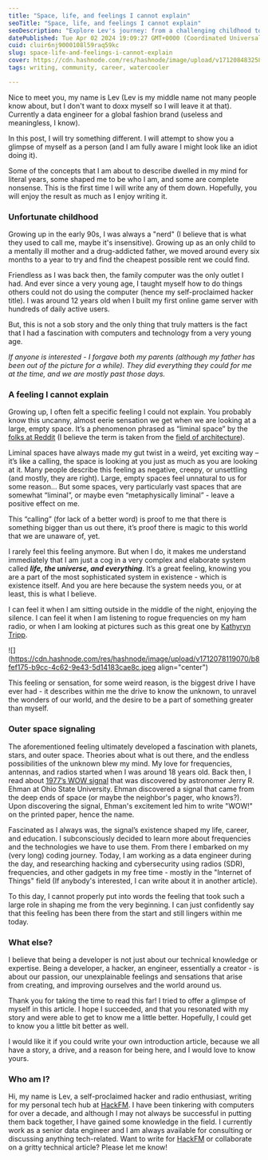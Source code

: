 ```yaml
---
title: "Space, life, and feelings I cannot explain"
seoTitle: "Space, life, and feelings I cannot explain"
seoDescription: "Explore Lev's journey: from a challenging childhood to a data engineer with a deep connection to liminal spaces and the mysteries of the universe"
datePublished: Tue Apr 02 2024 19:09:27 GMT+0000 (Coordinated Universal Time)
cuid: cluir6nj9000108l59raq59kc
slug: space-life-and-feelings-i-cannot-explain
cover: https://cdn.hashnode.com/res/hashnode/image/upload/v1712084832587/2769b804-2abc-42e4-a510-94525f771a9e.jpeg
tags: writing, community, career, watercooler

---
```


Nice to meet you, my name is Lev (Lev is my middle name not many people know about, but I don't want to doxx myself so I will leave it at that). Currently a data engineer for a global fashion brand (useless and meaningless, I know).

In this post, I will try something different. I will attempt to show you a glimpse of myself as a person (and I am fully aware I might look like an idiot doing it).

Some of the concepts that I am about to describe dwelled in my mind for literal years, some shaped me to be who I am, and some are complete nonsense. This is the first time I will write any of them down. Hopefully, you will enjoy the result as much as I enjoy writing it.

### Unfortunate childhood

Growing up in the early 90s, I was always a "nerd" (I believe that is what they used to call me, maybe it's insensitive). Growing up as an only child to a mentally ill mother and a drug-addicted father, we moved around every six months to a year to try and find the cheapest possible rent we could find.

Friendless as I was back then, the family computer was the only outlet I had. And ever since a very young age, I taught myself how to do things others could not do using the computer (hence my self-proclaimed hacker title). I was around 12 years old when I built my first online game server with hundreds of daily active users.

But, this is not a sob story and the only thing that truly matters is the fact that I had a fascination with computers and technology from a very young age.

*If anyone is interested - I forgave both my parents (although my father has been out of the picture for a while). They did everything they could for me at the time, and we are mostly past those days.*

### A feeling I cannot explain

Growing up, I often felt a specific feeling I could not explain. You probably know this uncanny, almost eerie sensation we get when we are looking at a large, empty space. It’s a phenomenon phrased as “liminal space” by the [folks at Reddit](https://www.reddit.com/r/LiminalSpace/) (I believe the term is taken from the [field of architecture](https://en.wikipedia.org/wiki/Liminal_space_(aesthetic))).

Liminal spaces have always made my gut twist in a weird, yet exciting way – it’s like a calling, the space is looking at you just as much as you are looking at it. Many people describe this feeling as negative, creepy, or unsettling (and mostly, they are right). Large, empty spaces feel unnatural to us for some reason... But some spaces, very particularly vast spaces that are somewhat “liminal”, or maybe even “metaphysically liminal” - leave a positive effect on me.

This “calling” (for lack of a better word) is proof to me that there is something bigger than us out there, it’s proof there is magic to this world that we are unaware of, yet.

I rarely feel this feeling anymore. But when I do, it makes me understand immediately that I am just a cog in a very complex and elaborate system called ***life, the universe, and everything***. It’s a great feeling, knowing you are a part of the most sophisticated system in existence - which is existence itself. And you are here because the system needs you, or at least, this is what I believe.

I can feel it when I am sitting outside in the middle of the night, enjoying the silence. I can feel it when I am listening to rogue frequencies on my ham radio, or when I am looking at pictures such as this great one by [Kathyryn Tripp](https://unsplash.com/@kathyryn_tripp).

![](https://cdn.hashnode.com/res/hashnode/image/upload/v1712078119070/b8fef175-b9cc-4c62-9e43-5d14183cae8c.jpeg align="center")

This feeling or sensation, for some weird reason, is the biggest drive I have ever had - it describes within me the drive to know the unknown, to unravel the wonders of our world, and the desire to be a part of something greater than myself.

### Outer space signaling

The aforementioned feeling ultimately developed a fascination with planets, stars, and outer space. Theories about what is out there, and the endless possibilities of the unknown blew my mind. My love for frequencies, antennas, and radios started when I was around 18 years old. Back then, I read about [1977’s WOW signal](https://en.wikipedia.org/wiki/Wow!_signal) that was discovered by astronomer Jerry R. Ehman at Ohio State University. Ehman discovered a signal that came from the deep ends of space (or maybe the neighbor's pager, who knows?). Upon discovering the signal, Ehman's excitement led him to write "WOW!" on the printed paper, hence the name.

Fascinated as I always was, the signal’s existence shaped my life, career, and education. I subconsciously decided to learn more about frequencies and the technologies we have to use them. From there I embarked on my (very long) coding journey. Today, I am working as a data engineer during the day, and researching hacking and cybersecurity using radios (SDR), frequencies, and other gadgets in my free time - mostly in the "Internet of Things" field (If anybody's interested, I can write about it in another article).

To this day, I cannot properly put into words the feeling that took such a large role in shaping me from the very beginning. I can just confidently say that this feeling has been there from the start and still lingers within me today.

### What else?

I believe that being a developer is not just about our technical knowledge or expertise. Being a developer, a hacker, an engineer, essentially a creator - is about our passion, our unexplainable feelings and sensations that arise from creating, and improving ourselves and the world around us.

Thank you for taking the time to read this far! I tried to offer a glimpse of myself in this article. I hope I succeeded, and that you resonated with my story and were able to get to know me a little better. Hopefully, I could get to know you a little bit better as well.

I would like it if you could write your own introduction article, because we all have a story, a drive, and a reason for being here, and I would love to know yours.

### Who am I?

Hi, my name is Lev, a self-proclaimed hacker and radio enthusiast, writing for my personal tech hub at [HackFM](https://hackfm.com/). I have been tinkering with computers for over a decade, and although I may not always be successful in putting them back together, I have gained some knowledge in the field. I currently work as a senior data engineer and I am always available for consulting or discussing anything tech-related. Want to write for [HackFM](https://hackfm.com/) or collaborate on a gritty technical article? Please let me know!